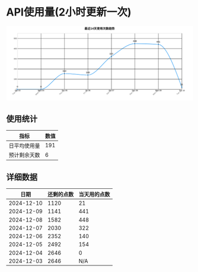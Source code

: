 # API使用量(2小时更新一次)



 ![走势图](./chart.svg)

## 使用统计

| 指标 | 数值 |
|------|------|
| 日平均使用量 | 191 |
| 预计剩余天数 | 6 |

## 详细数据

| 日期 | 还剩的点数 | 当天用的点数 |
|------|------------|-------------|
| 2024-12-10 | 1120 | 21 |
| 2024-12-09 | 1141 | 441 |
| 2024-12-08 | 1582 | 448 |
| 2024-12-07 | 2030 | 322 |
| 2024-12-06 | 2352 | 140 |
| 2024-12-05 | 2492 | 154 |
| 2024-12-04 | 2646 | 0 |
| 2024-12-03 | 2646 | N/A |
